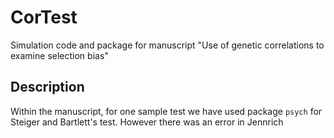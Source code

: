 # CorTest
Simulation code and package for manuscript "Use of genetic correlations to examine selection bias"

## Description

Within the manuscript, for one sample test we have used package `psych` for Steiger and Bartlett's test. However there was an error in Jennrich 
